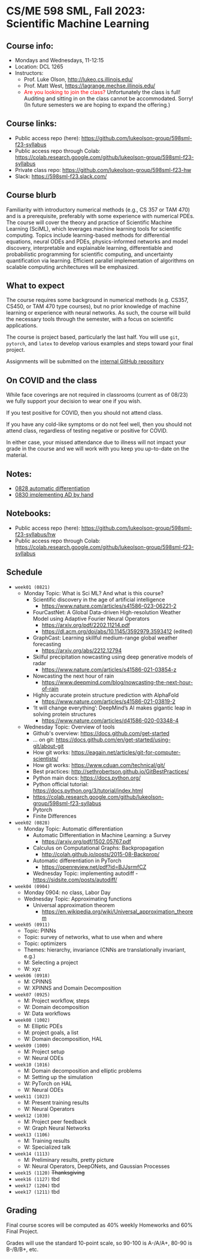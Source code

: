 # CS/ME 598 SML, Fall 2023: Scientific Machine Learning

## Course info:
* Mondays and Wednesdays, 11-12:15
* Location: DCL 1265
* Instructors:
  * Prof. Luke Olson, http://lukeo.cs.illinois.edu/
  * Prof. Matt West, https://lagrange.mechse.illinois.edu/
  * <span style="color:red">Are you looking to join the class?</span>   Unfortunately the class is full!  Auditing and sitting in on the class cannot be accommodated.  Sorry! (In future semesters we are hoping to expand the offering.)

## Course links:
* Public access repo (here): https://github.com/lukeolson-group/598sml-f23-syllabus
* Public access repo through Colab: https://colab.research.google.com/github/lukeolson-group/598sml-f23-syllabus
* Private class repo: https://github.com/lukeolson-group/598sml-f23-hw
* Slack: https://598sml-f23.slack.com/

## Course blurb

Familiarity with introductory numerical methods (e.g., CS 357 or TAM 470) and
is a prerequisite, preferably with some experience with numerical PDEs. The
course will cover the theory and practice of Scientific Machine Learning
(SciML), which leverages machine learning tools for scientific computing.
Topics include learning-based methods for differential equations, neural ODEs
and PDEs, physics-informed networks and model discovery, interpretable and
explainable learning, differentiable and probabilistic programming for
scientific computing, and uncertainty quantification via learning. Efficient
parallel implementation of algorithms on scalable computing architectures will
be emphasized.

## What to expect

The course requires some background in numerical methods (e.g. CS357, CS450, or
TAM 470 type courses), but no prior knowledge of machine learning or experience
with neural networks.  As such, the course will build the necessary tools through
the semester, with a focus on scientific applications.

The course is project based, particularly the last half.  You will use `git`,
`pytorch`, and `latex` to develop various examples and steps toward your final
project.

Assignments will be submitted on the [internal GitHub repository](https://github.com/lukeolson-group/598sml-f23-hw)

## On COVID and the class

While face coverings are not required in classrooms (current as of 08/23) we
fully support your decision to wear one if you wish.

If you test positive for COVID, then you should not attend class.

If you have any cold-like symptoms or do not feel well, then you should not
attend class, regardless of testing negative or positive for COVID.

In either case, your missed attendance due to illness will not impact
your grade in the course and we will work with you keep you up-to-date
on the material.

## Notes:

- [0828 automatic differentiation](./lectures/598sml-0828.pdf)
- [0830 implementing AD by hand](./lectures/598sml-0830.pdf)

## Notebooks:

- Public access repo (here): https://github.com/lukeolson-group/598sml-f23-syllabus/hw
- Public access repo through Colab: https://colab.research.google.com/github/lukeolson-group/598sml-f23-syllabus

## Schedule

- `week01 (0821)`
  - Monday Topic: What is Sci ML? And what is this course?
    - Scientific discovery in the age of artificial intelligence
      - https://www.nature.com/articles/s41586-023-06221-2
    - FourCastNet: A Global Data-driven High-resolution Weather Model using Adaptive Fourier Neural Operators
      - https://arxiv.org/pdf/2202.11214.pdf
      - https://dl.acm.org/doi/abs/10.1145/3592979.3593412 (edited) 
    - GraphCast: Learning skillful medium-range global weather forecasting
      - https://arxiv.org/abs/2212.12794
    - Skilful precipitation nowcasting using deep generative models of radar
      - https://www.nature.com/articles/s41586-021-03854-z
    - Nowcasting the next hour of rain
      - https://www.deepmind.com/blog/nowcasting-the-next-hour-of-rain
    - Highly accurate protein structure prediction with AlphaFold
      - https://www.nature.com/articles/s41586-021-03819-2
    - ‘It will change everything’: DeepMind’s AI makes gigantic leap in solving protein structures
      - https://www.nature.com/articles/d41586-020-03348-4
  - Wednesday Topic: Overview of tools
      - Github's overview: https://docs.github.com/get-started
      - ... on git: https://docs.github.com/en/get-started/using-git/about-git
      - How git works: https://eagain.net/articles/git-for-computer-scientists/
      - How git works: https://www.cduan.com/technical/git/
      - Best practices: http://sethrobertson.github.io/GitBestPractices/
      - Python main docs: https://docs.python.org/
      - Python official tutorial: https://docs.python.org/3/tutorial/index.html
    - https://colab.research.google.com/github/lukeolson-group/598sml-f23-syllabus
    - Pytorch
    - Finite Differences
- `week02 (0828)`
  - Monday Topic: Automatic differentiation
      - Automatic Differentiation in Machine Learning: a Survey
          - https://arxiv.org/pdf/1502.05767.pdf
      - Calculus on Computational Graphs: Backpropagation
          - http://colah.github.io/posts/2015-08-Backprop/
      - Automatic differentiation in PyTorch
          - https://openreview.net/pdf?id=BJJsrmfCZ
    - Wednesday Topic: implementing autodiff
          - https://sidsite.com/posts/autodiff/
- `week04 (0904)`
   - Monday 0904: no class, Labor Day
   - Wednesday Topic: Approximating functions
       - Universal approximation theorem
            - https://en.wikipedia.org/wiki/Universal_approximation_theorem
- `week05 (0911)`
  - Topic: PINNs
  - Topic: survey of networks, what to use when and where
  - Topic: optimizers
  - Themes: hierarchy, invariance (CNNs are translationally invariant, e.g.)
  - M: Selecting a project
  - W: xyz
- `week06 (0918)`
  - M: CPINNS
  - W: XPINNS and Domain Decomposition
- `week07 (0925)`
  - M: Project workflow, steps
  - W: Domain decomposition
  - W: Data workflows
- `week08 (1002)`
  - M: Elliptic PDEs
  - M: project goals, a list
  - W: Domain decomposition, HAL
- `week09 (1009)`
  - M: Project setup
  - W: Neural ODEs
- `week10 (1016)`
  - M: Domain decomposition and elliptic problems
  - M: Setting up the simulation
  - W: PyTorch on HAL
  - W: Neural ODEs
- `week11 (1023)`
  - M: Present training results
  - W: Neural Operators
- `week12 (1030)`
  - M: Project peer feedback
  - W: Graph Neural Networks
- `week13 (1106)`
  - M: Training results
  - W: Specialized talk
- `week14 (1113)`
  - M: Preliminary results, pretty picture
  - W: Neural Operators, DeepONets, and Gaussian Processes
- `week15 (1120)` ~~Thanksgiving~~
- `week16 (1127)` tbd
- `week17 (1204)` tbd
- `week17 (1211)` tbd

## Grading

Final course scores will be computed as 40% weekly Homeworks and 60% Final Project.

Grades will use the standard 10-point scale, so 90-100 is A-/A/A+, 80-90 is B-/B/B+, etc.

